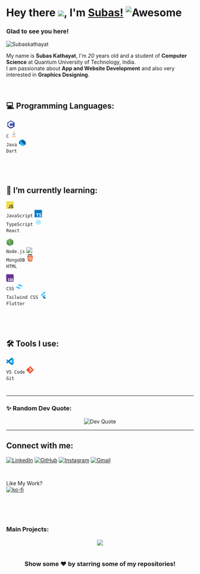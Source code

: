 # Hey there <img src="https://raw.githubusercontent.com/iampavangandhi/iampavangandhi/master/gifs/Hi.gif" width="30px">, I'm [Subas!](https://github.com/Subaskathayat/) ![Awesome](https://cdn.rawgit.com/sindresorhus/awesome/d7305f38d29fed78fa85652e3a63e154dd8e8829/media/badge.svg)

### Glad to see you here! 
<p align="left"> <img src="https://komarev.com/ghpvc/?username=Subaskathayat&label=Profile%20views&color=0e75b6&style=flat" alt="Subaskathayat" /> </p>

My name is **Subas Kathayat**, I'm *20* years old and a student of **Computer Science** at Quantum University of Technology, India.  
I am passionate about **App and Website Development** and also very interested in **Graphics Designing**.

<br/>

<!--
- 🔭 I’m currently working on **AI Android App**
- 🌱 I’m currently learning **MERN**
- 💬 Ask me about **Web Development**
- 😄 Employment: **Open for internship opportunities**
- ⚡ Fun fact: **HuiHuiHui ❤**
- 📫 Reach me at **skathayat40@gmail.com**
-->

## 💻 Programming Languages:
<code><img height="25" src="https://raw.githubusercontent.com/sachinverma53121/sachinverma53121/master/icons/c.png"> C</code>
<code><img height="20" src="https://raw.githubusercontent.com/github/explore/80688e429a7d4ef2fca1e82350fe8e3517d3494d/topics/java/java.png"> Java</code>
<code><img height="20" src="https://raw.githubusercontent.com/github/explore/80688e429a7d4ef2fca1e82350fe8e3517d3494d/topics/dart/dart.png"> Dart</code>
#
<br/>

## 🌱 I’m currently learning:  
<code><img height="20" src="https://raw.githubusercontent.com/github/explore/80688e429a7d4ef2fca1e82350fe8e3517d3494d/topics/javascript/javascript.png"> JavaScript</code>
<code><img height="20" src="https://raw.githubusercontent.com/github/explore/80688e429a7d4ef2fca1e82350fe8e3517d3494d/topics/typescript/typescript.png"> TypeScript</code>
<code><img height="20" src="https://raw.githubusercontent.com/github/explore/80688e429a7d4ef2fca1e82350fe8e3517d3494d/topics/react/react.png"> React</code> <br/>

<code><img height="20" src="https://raw.githubusercontent.com/github/explore/80688e429a7d4ef2fca1e82350fe8e3517d3494d/topics/nodejs/nodejs.png"> Node.js</code>
<code><img height="20" src="https://encrypted-tbn0.gstatic.com/images?q=tbn%3AANd9GcSTTzPAw-55ssm1Im594xYZ9eRQu2JylrkYLg&usqp=CAU"> MongoDB</code>
<code><img height="20" src="https://raw.githubusercontent.com/github/explore/80688e429a7d4ef2fca1e82350fe8e3517d3494d/topics/html/html.png"> HTML</code> <br/>

<code><img height="20" src="https://raw.githubusercontent.com/github/explore/80688e429a7d4ef2fca1e82350fe8e3517d3494d/topics/css/css.png"> CSS</code>
<code><img height="20" src="https://raw.githubusercontent.com/devicons/devicon/master/icons/tailwindcss/tailwindcss-plain.svg"> Tailwind CSS</code>
<code><img height="20" src="https://raw.githubusercontent.com/github/explore/80688e429a7d4ef2fca1e82350fe8e3517d3494d/topics/flutter/flutter.png"> Flutter</code>
#
<br />

## 🛠️ Tools I use:
<code><img height="20" src="https://raw.githubusercontent.com/github/explore/80688e429a7d4ef2fca1e82350fe8e3517d3494d/topics/visual-studio-code/visual-studio-code.png"> VS Code</code>
<code><img height="20" src="https://raw.githubusercontent.com/devicons/devicon/master/icons/git/git-original.svg"> Git</code>

#
<hr>
<h3 align="left">✨ Random Dev Quote:</h3>
<p align="center">
  <img src="https://quotes-github-readme.vercel.app/api?type=horizontal&theme=dark" alt="Dev Quote" />
</p>
<hr>

## Connect with me:  

[![LinkedIn](https://img.shields.io/badge/-LinkedIn-blue?style=flat&logo=Linkedin&logoColor=white)](https://www.linkedin.com/in/subaskathayat/)
[![GitHub](https://img.shields.io/badge/-GitHub-000?style=flat&logo=GitHub&logoColor=white)](https://github.com/Subaskathayat) 
[![Instagram](https://img.shields.io/badge/-Instagram-c13584?style=flat&labelColor=c13584&logo=instagram&logoColor=white)](https://www.instagram.com/subas.888)
[![Gmail](https://img.shields.io/badge/-Gmail-c14438?style=flat&logo=Gmail&logoColor=white)](mailto:skathayat40@gmail.com)

<br/>

Like My Work?  
[![ko-fi](https://ko-fi.com/img/githubbutton_sm.svg)](https://ko-fi.com/R6R61H6BW8)

<!--
<a href="https://www.buymeacoffee.com/subaskathayat" target="_blank"><img src="https://cdn.buymeacoffee.com/buttons/v2/default-yellow.png" alt="Buy Me A Coffee" height="60px" width="217px" ></a>
-->

<br /><br/><br />

### Main Projects:
<!-- Replace this with your own projects -->
<p align="center">
  <a href="https://github.com/Subaskathayat/portfolio-subas">
    <img align="center" src="https://github-readme-stats.vercel.app/api/pin/?username=Subaskathayat&repo=portfolio-subas" />
  </a>
  <!--<a href="https://github.com/Subaskathayat/your-other-project">
    <img align="center" src="https://github-readme-stats.vercel.app/api/pin/?username=Subaskathayat&repo=your-other-project" />
  </a>
</p>-->


#

<div align="center">

### Show some ❤️ by starring some of my repositories!

</div>
